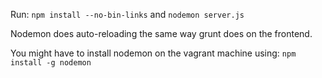 Run:
`npm install --no-bin-links` and `nodemon server.js`

Nodemon does auto-reloading the same way grunt does on the frontend.

You might have to install nodemon on the vagrant machine using:
`npm install -g nodemon`
